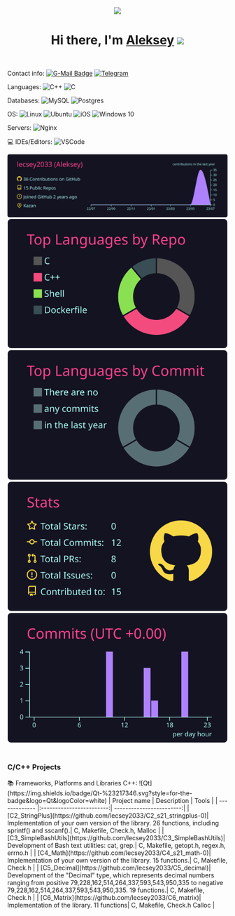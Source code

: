 <div id="header" align="center">
  <img src="https://wallpaperaccess.com/full/5927911.gif" width="500"/>
</div>

<h1 align="center">Hi there, I'm <a href="https://github.com/lecsey2033" target="_blank">Aleksey</a> 
<img src="https://github.com/blackcater/blackcater/raw/main/images/Hi.gif" height="32"/></h1>
<p align="left"><img src="https://komarev.com/ghpvc/?username=lecsey2033&style=flat-square&color=blue" alt=""></p>

  Contact info:
  [![G-Mail Badge](https://img.shields.io/badge/Gmail-D14836?style=for-the-badge&logo=gmail&logoColor=white)](mailto:lecsey2033@gmail.com)
  [![Telegram](https://img.shields.io/badge/Telegram-2CA5E0?style=for-the-badge&logo=telegram&logoColor=white)](https://t.me/dejaneom)

  Languages:
  ![C++](https://img.shields.io/badge/c++-%2300599C.svg?style=for-the-badge&logo=c%2B%2B&logoColor=white)
  ![C](https://img.shields.io/badge/c-%2300599C.svg?style=for-the-badge&logo=c&logoColor=white)
 
   Databases:
   ![MySQL](https://img.shields.io/badge/mysql-%2300f.svg?style=for-the-badge&logo=mysql&logoColor=white)
   ![Postgres](https://img.shields.io/badge/postgres-%23316192.svg?style=for-the-badge&logo=postgresql&logoColor=white)

  OS:
  ![Linux](https://img.shields.io/badge/Linux-FCC624?style=for-the-badge&logo=linux&logoColor=black)
  ![Ubuntu](https://img.shields.io/badge/Ubuntu-E95420?style=for-the-badge&logo=ubuntu&logoColor=white)
  ![iOS](https://img.shields.io/badge/iOS-000000?style=for-the-badge&logo=ios&logoColor=white)
  ![Windows 10](https://img.shields.io/badge/Windows%2010-003399?style=for-the-badge&logo=windowsxp&logoColor=white)
  
  Servers:
  ![Nginx](https://img.shields.io/badge/nginx-%23009639.svg?style=for-the-badge&logo=nginx&logoColor=white)
  
  💻 IDEs/Editors:
  ![VSCode](https://img.shields.io/badge/-VSCode-blue?style=for-the-badge&logo=visual-studio&logoColor=white)
  
[![](https://raw.githubusercontent.com/lecsey2033/lecsey2033/master/profile-summary-card-output/radical/0-profile-details.svg)](https://github.com/vn7n24fzkq/github-profile-summary-cards)
[![](https://raw.githubusercontent.com/lecsey2033/lecsey2033/master/profile-summary-card-output/radical/1-repos-per-language.svg)](https://github.com/vn7n24fzkq/github-profile-summary-cards) 
[![](https://raw.githubusercontent.com/lecsey2033/lecsey2033/master/profile-summary-card-output/radical/2-most-commit-language.svg)](https://github.com/vn7n24fzkq/github-profile-summary-cards)
[![](https://raw.githubusercontent.com/lecsey2033/lecsey2033/master/profile-summary-card-output/radical/3-stats.svg)](https://github.com/vn7n24fzkq/github-profile-summary-cards) 
![](https://raw.githubusercontent.com/lecsey2033/lecsey2033/master/profile-summary-card-output/radical/4-productive-time.svg)

<h3><br>C/C++ Projects</br></h3>
  📚 Frameworks, Platforms and Libraries C++:
  ![Qt](https://img.shields.io/badge/Qt-%23217346.svg?style=for-the-badge&logo=Qt&logoColor=white)
| Project name      | Description                | Tools |
| ------------- |:------------------------:| ------------------------:|
| [C2_StringPlus](https://github.com/lecsey2033/C2_s21_stringplus-0)| Implementation of your own version of the <string.h> library. 26 functions, including sprintf() and sscanf().|  C, Makefile, Check.h, Malloc |
| [C3_SimpleBashUtils](https://github.com/lecsey2033/C3_SimpleBashUtils)| Development of Bash text utilities: cat, grep.|  C, Makefile, getopt.h, regex.h, errno.h |
| [C4_Math](https://github.com/lecsey2033/C4_s21_math-0)| Implementation of your own version of the <math.h> library. 15 functions.|  C, Makefile, Check.h |
| [C5_Decimal](https://github.com/lecsey2033/C5_decimal)| Development of the "Decimal" type, which represents decimal numbers ranging from positive 79,228,162,514,264,337,593,543,950,335 to negative 79,228,162,514,264,337,593,543,950,335. 19 functions.|  C, Makefile, Check.h | 
| [C6_Matrix](https://github.com/lecsey2033/C6_matrix)| Implementation of the <matrix.h> library. 11 functions|  C, Makefile, Check.h Calloc | 

